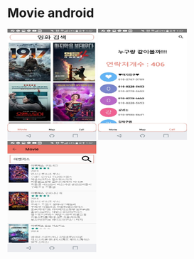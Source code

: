 # Movie android 

<div>
<img src="project_image1.jpeg" width=200 height=250>
<img src="project_image2.jpeg" width=200 height=250>
<img src="project_image3.jpeg" width=200 height=250>
</div>
